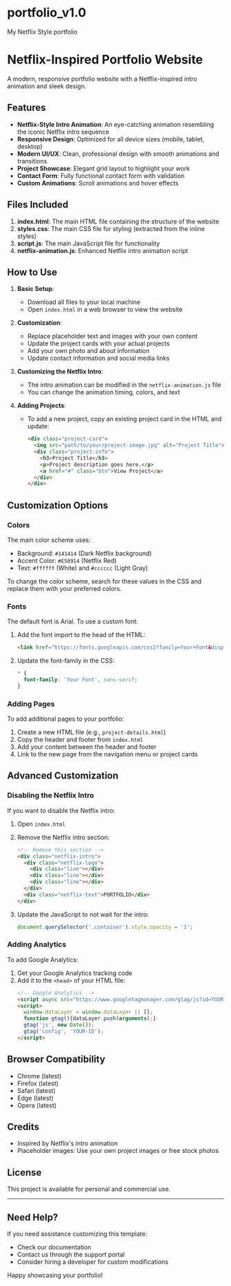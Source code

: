 # portfolio_v1.0
My Netflix Style portfolio


# Netflix-Inspired Portfolio Website

A modern, responsive portfolio website with a Netflix-inspired intro animation and sleek design.

## Features

- **Netflix-Style Intro Animation**: An eye-catching animation resembling the iconic Netflix intro sequence
- **Responsive Design**: Optimized for all device sizes (mobile, tablet, desktop)
- **Modern UI/UX**: Clean, professional design with smooth animations and transitions
- **Project Showcase**: Elegant grid layout to highlight your work
- **Contact Form**: Fully functional contact form with validation
- **Custom Animations**: Scroll animations and hover effects

## Files Included

1. **index.html**: The main HTML file containing the structure of the website
2. **styles.css**: The main CSS file for styling (extracted from the inline styles)
3. **script.js**: The main JavaScript file for functionality
4. **netflix-animation.js**: Enhanced Netflix intro animation script

## How to Use

1. **Basic Setup**:
   - Download all files to your local machine
   - Open `index.html` in a web browser to view the website

2. **Customization**:
   - Replace placeholder text and images with your own content
   - Update the project cards with your actual projects
   - Add your own photo and about information
   - Update contact information and social media links

3. **Customizing the Netflix Intro**:
   - The intro animation can be modified in the `netflix-animation.js` file
   - You can change the animation timing, colors, and text

4. **Adding Projects**:
   - To add a new project, copy an existing project card in the HTML and update:
     ```html
     <div class="project-card">
       <img src="path/to/your/project-image.jpg" alt="Project Title">
       <div class="project-info">
         <h3>Project Title</h3>
         <p>Project description goes here.</p>
         <a href="#" class="btn">View Project</a>
       </div>
     </div>
     ```

## Customization Options

### Colors

The main color scheme uses:
- Background: `#141414` (Dark Netflix background)
- Accent Color: `#E50914` (Netflix Red)
- Text: `#ffffff` (White) and `#cccccc` (Light Gray)

To change the color scheme, search for these values in the CSS and replace them with your preferred colors.

### Fonts

The default font is Arial. To use a custom font:

1. Add the font import to the head of the HTML:
   ```html
   <link href="https://fonts.googleapis.com/css2?family=Your+Font&display=swap" rel="stylesheet">
   ```

2. Update the font-family in the CSS:
   ```css
   * {
     font-family: 'Your Font', sans-serif;
   }
   ```

### Adding Pages

To add additional pages to your portfolio:

1. Create a new HTML file (e.g., `project-details.html`)
2. Copy the header and footer from `index.html`
3. Add your content between the header and footer
4. Link to the new page from the navigation menu or project cards

## Advanced Customization

### Disabling the Netflix Intro

If you want to disable the Netflix intro:

1. Open `index.html`
2. Remove the Netflix intro section:
   ```html
   <!-- Remove this section -->
   <div class="netflix-intro">
     <div class="netflix-logo">
       <div class="line"></div>
       <div class="line"></div>
       <div class="line"></div>
     </div>
     <div class="netflix-text">PORTFOLIO</div>
   </div>
   ```

3. Update the JavaScript to not wait for the intro:
   ```javascript
   document.querySelector('.container').style.opacity = '1';
   ```

### Adding Analytics

To add Google Analytics:

1. Get your Google Analytics tracking code
2. Add it to the `<head>` of your HTML file:
   ```html
   <!-- Google Analytics -->
   <script async src="https://www.googletagmanager.com/gtag/js?id=YOUR-ID"></script>
   <script>
     window.dataLayer = window.dataLayer || [];
     function gtag(){dataLayer.push(arguments);}
     gtag('js', new Date());
     gtag('config', 'YOUR-ID');
   </script>
   ```

## Browser Compatibility

- Chrome (latest)
- Firefox (latest)
- Safari (latest)
- Edge (latest)
- Opera (latest)

## Credits

- Inspired by Netflix's intro animation
- Placeholder images: Use your own project images or free stock photos

## License

This project is available for personal and commercial use.

---

## Need Help?

If you need assistance customizing this template:
- Check our documentation
- Contact us through the support portal
- Consider hiring a developer for custom modifications

Happy showcasing your portfolio!
